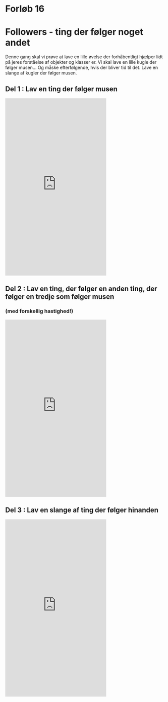 # Forløb 16
# Followers - ting der følger noget andet

Denne gang skal vi prøve at lave en lille øvelse der forhåbentligt hjælper lidt på jeres forståelse af
objekter og klasser er.
Vi skal lave en lille kugle der følger musen...
Og måske efterfølgende, hvis der bliver tid til det. Lave en slange af kugler der følger musen.

## Del 1 : Lav en ting der følger musen

<iframe width="320" height="560" src="https://www.youtube.com/embed/5yII6OJ1O54" title="" frameborder="0" allow="accelerometer; autoplay; clipboard-write; encrypted-media; gyroscope; picture-in-picture" allowfullscreen></iframe>

## Del 2 : Lav en ting, der følger en anden ting, der følger en tredje som følger musen
### (med forskellig hastighed!)

<iframe width="320" height="560" src="https://www.youtube.com/embed/dwCLB2wQ7bw" title="" frameborder="0" allow="accelerometer; autoplay; clipboard-write; encrypted-media; gyroscope; picture-in-picture" allowfullscreen></iframe>

## Del 3 : Lav en slange af ting der følger hinanden

<iframe width="320" height="560" src="https://www.youtube.com/embed/qAY3ex2Un1s" title="En masse ting der følger hinanden" frameborder="0" allow="accelerometer; autoplay; clipboard-write; encrypted-media; gyroscope; picture-in-picture" allowfullscreen></iframe>
